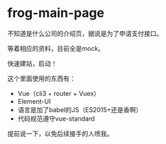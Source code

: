 # frog-main-page

不知道是什么公司的介绍页，据说是为了申请支付接口。

等着相应的资料，目前全是mock。

快速建站，启动！

这个里面使用的东西有：

- Vue（cli3 + router + Vuex）
- Element-UI
- 语言是加了babel的JS（ES2015+还是香啊）
- 代码规范遵守vue-standard

提前说一下，以免后续接手的人喷我。
